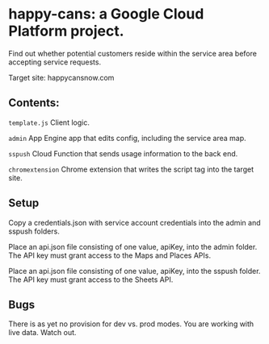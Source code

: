 # happy-cans: a Google Cloud Platform project.

Find out whether potential customers reside within the service area before accepting service requests.

Target site: happycansnow.com

## Contents:

`template.js`  Client logic.

`admin` App Engine app that edits config, including the service area map.

`sspush` Cloud Function that sends usage information to the back end.

`chromextension` Chrome extension that writes the script tag into the target site.

## Setup

Copy a credentials.json with service account credentials into the admin and sspush folders.

Place an api.json file consisting of one value, apiKey, into the admin folder.  The API key must grant access to the Maps and Places APIs.

Place an api.json file consisting of one value, apiKey, into the sspush folder.  The API key must grant access to the Sheets API.

## Bugs

There is as yet no provision for dev vs. prod modes.  You are working with live data.  Watch out.
